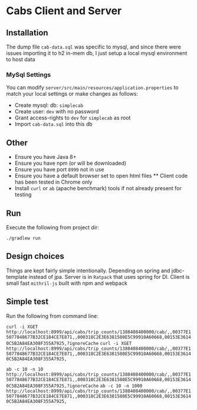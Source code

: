 # Cabs Client and Server

## Installation

The dump file `cab-data.sql` was specific to mysql, and since there were issues
importing it to h2 in-mem db, I just setup a local mysql environment to host data

### MySql Settings
You can modify `server/src/main/resources/application.properties` to match your
local settings or make changes as follows:

* Create mysql: db: `simplecab`
* Create user: `dev` with no password
* Grant access-rights to `dev` for `simplecab` as root
* Import `cab-data.sql` into this db

## Other
* Ensure you have Java 8+
* Ensure you have npm (or will be downloaded)
* Ensure you have port `8999` not in use
* Ensure you have a default browser set to open html files
** Client code has been tested in Chrome only
* Install `curl` or `ab` (apache benchmark) tools if not already present for testing

## Run
Execute the following from project dir:

`./gradlew run`

## Design choices

Things are kept fairly simple intentionally. Depending on spring and jdbc-template instead of jpa.
Server is in `Ratpack` that uses spring for DI.
Client is small fast `mithril-js` built with npm and webpack


## Simple test
Run the following from command line:

`curl -i XGET http://localhost:8999/api/cabs/trip_counts/1388408400000/cab/,,00377E15077848677B32CE184CE7E871,,000318C2E3E6381580E5C99910A60668,00153E36140C5B2A84EA308F355A7925,?ignoreCache`
`curl -i XGET http://localhost:8999/api/cabs/trip_counts/1388408400000/cab/,,00377E15077848677B32CE184CE7E871,,000318C2E3E6381580E5C99910A60668,00153E36140C5B2A84EA308F355A7925,`

`ab -c 10 -n 10 http://localhost:8999/api/cabs/trip_counts/1388408400000/cab/,,00377E15077848677B32CE184CE7E871,,000318C2E3E6381580E5C99910A60668,00153E36140C5B2A84EA308F355A7925,?ignoreCache`
`ab -c 10 -n 1000 http://localhost:8999/api/cabs/trip_counts/1388408400000/cab/,,00377E15077848677B32CE184CE7E871,,000318C2E3E6381580E5C99910A60668,00153E36140C5B2A84EA308F355A7925,`





